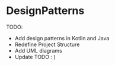 # DesignPatterns

TODO:
- Add design patterns in Kotlin and Java
- Redefine Project Structure
- Add UML diagrams
- Update TODO : )
